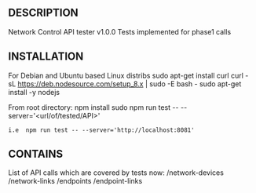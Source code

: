 ## DESCRIPTION
Network Control API tester v1.0.0
Tests implemented for phase1 calls

## INSTALLATION
For Debian and Ubuntu based Linux distribs
	sudo apt-get install curl
	curl -sL https://deb.nodesource.com/setup_8.x | sudo -E bash -
	sudo apt-get install -y nodejs

From root directory:
	npm install
	sudo npm run test -- --server='<url/of/tested/API>'
        
	i.e  npm run test -- --server='http://localhost:8081'

## CONTAINS
List of API calls which are covered by tests now: 
	/network-devices
	/network-links
	/endpoints
	/endpoint-links

